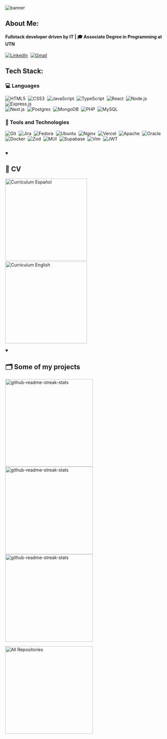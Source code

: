 ![banner](https://github.com/user-attachments/assets/b512d501-42d3-4a32-80fe-1df240bf6b56)

## About Me:<br>

#### Fullstack developer driven by IT  |  🎓 Associate Degree in Programming at UTN

[![LinkedIn](https://img.shields.io/badge/linkedin-%230077B5.svg?style=for-the-badge&logo=linkedin&logoColor=white)](https://www.linkedin.com/in/matias-lascurain/)&nbsp;
[![Gmail](https://img.shields.io/badge/Gmail-D14836?style=for-the-badge&logo=gmail&logoColor=white)](mailto:matiaslascurain04@gmail.com)

## Tech Stack:

### 💻 Languages

![HTML5](https://img.shields.io/badge/HTML5-E34F26?style=for-the-badge&logo=html5&logoColor=white)&nbsp;
![CSS3](https://img.shields.io/badge/CSS3-1572B6?style=for-the-badge&logo=css3&logoColor=white)&nbsp;
![JavaScript](https://img.shields.io/badge/JavaScript-F7DF1E?style=for-the-badge&logo=javascript&logoColor=black)&nbsp;
![TypeScript](https://img.shields.io/badge/typescript-%23007ACC.svg?style=for-the-badge&logo=typescript&logoColor=white)&nbsp;
![React](https://img.shields.io/badge/react-%2320232a.svg?style=for-the-badge&logo=react&logoColor=%2361DAFB)&nbsp;
![Node.js](https://img.shields.io/badge/node.js-6DA55F?style=for-the-badge&logo=node.js&logoColor=white)&nbsp;
![Express.js](https://img.shields.io/badge/express.js-%23404d59.svg?style=for-the-badge&logo=express&logoColor=%2361DAFB)&nbsp;
</br>![Next.js](https://img.shields.io/badge/next-black?style=for-the-badge&logo=next.js&logoColor=white)&nbsp;
![Postgres](https://img.shields.io/badge/postgres-%23316192.svg?style=for-the-badge&logo=postgresql&logoColor=white)&nbsp;
![MongoDB](https://img.shields.io/badge/MongoDB-%234ea94b.svg?style=for-the-badge&logo=mongodb&logoColor=white)&nbsp;
![PHP](https://img.shields.io/badge/php-%23777BB4.svg?style=for-the-badge&logo=php&logoColor=white)&nbsp;
![MySQL](https://img.shields.io/badge/mysql-4479A1.svg?style=for-the-badge&logo=mysql&logoColor=white)

### 🔧 Tools and Technologies

![Git](https://img.shields.io/badge/Git-F05032?style=for-the-badge&logo=git&logoColor=white)&nbsp;
![Jira](https://img.shields.io/badge/jira-%230A0FFF.svg?style=for-the-badge&logo=jira&logoColor=white)&nbsp;
![Fedora](https://img.shields.io/badge/Fedora-294172?style=for-the-badge&logo=fedora&logoColor=white)&nbsp;
![Ubuntu](https://img.shields.io/badge/Ubuntu-E95420?style=for-the-badge&logo=ubuntu&logoColor=white)&nbsp;
![Nginx](https://img.shields.io/badge/nginx-%23009639.svg?style=for-the-badge&logo=nginx&logoColor=white)&nbsp;
![Vercel](https://img.shields.io/badge/vercel-%23000000.svg?style=for-the-badge&logo=vercel&logoColor=white)&nbsp;
![Apache](https://img.shields.io/badge/apache-%23D42029.svg?style=for-the-badge&logo=apache&logoColor=white)&nbsp;
![Oracle](https://img.shields.io/badge/Oracle-F80000?style=for-the-badge&logo=oracle&logoColor=white)&nbsp;
</br>![Docker](https://img.shields.io/badge/docker-%230db7ed.svg?style=for-the-badge&logo=docker&logoColor=white)&nbsp;
![Zod](https://img.shields.io/badge/zod-%233068b7.svg?style=for-the-badge&logo=zod&logoColor=white)&nbsp;
![MUI](https://img.shields.io/badge/MUI-%230081CB.svg?style=for-the-badge&logo=mui&logoColor=white)&nbsp;
![Supabase](https://img.shields.io/badge/Supabase-3ECF8E?style=for-the-badge&logo=supabase&logoColor=white)&nbsp;
![Vim](https://img.shields.io/badge/VIM-%2311AB00.svg?style=for-the-badge&logo=vim&logoColor=white)&nbsp;
![JWT](https://img.shields.io/badge/JWT-black?style=for-the-badge&logo=JSON%20web%20tokens)

##

<details open> 
  <summary><h2>📃 CV</h2></summary>
  <p align="left">
  <a href="https://drive.google.com/file/d/1fDrjy4-9MXeIXQpFTUZhQOEUw5WjsicD/view?usp=sharing"><img src="https://media.licdn.com/dms/image/v2/D4D2DAQGJrbyVnDokpg/profile-treasury-image-shrink_480_480/B4DZcNgHTBGcAM-/0/1748278212172?e=1750039200&v=beta&t=TjH7lVCCVerSGGC8RID_QVjhzw-ZCt6g90TMMfJgHK4" width="260" alt="Currículum Español" /></a>&nbsp;&nbsp;&nbsp;
  <a href="https://drive.google.com/file/d/1Q2DSUYKkva-oLc0fxci1UAkM8sfcAflH/view?usp=sharing"><img src="https://media.licdn.com/dms/image/v2/D4D2DAQEs5CzzgIovrg/profile-treasury-image-shrink_1280_1280/B4DZcNgSUnHMAU-/0/1748278257345?e=1750039200&v=beta&t=lmsfbT2HHID_x3Cr2mxa6lGrsnf92UPi7yeepCp7JMs" width="260" alt="Curriculum English" /></a>
  </p>
</details>

<details open> 
  <summary><h2>🗂️ Some of my projects</h2></summary>
  <p>
    <a href="https://github.com/mLascurain/JMboard-php"><img width="278" src="https://denvercoder1-github-readme-stats.vercel.app/api/pin/?username=mLascurain&repo=JMboard-php&theme=dark&bg_color=151515&title_color=FFFFFF&hide_border=true&icon_color=F8D866&show_icons=false" alt="github-readme-streak-stats"></a>
    <a href="https://github.com/mLascurain/book-manager"><img width="278" src="https://denvercoder1-github-readme-stats.vercel.app/api/pin/?username=mLascurain&repo=book-manager&theme=dark&bg_color=151515&title_color=FFFFFF&hide_border=true&icon_color=F8D866&show_icons=false" alt="github-readme-streak-stats"></a> 
    <a href="https://github.com/mLascurain/Casa-Diez-Ventas"><img width="278" src="https://denvercoder1-github-readme-stats.vercel.app/api/pin/?username=mLascurain&repo=Casa-Diez-Ventas&theme=dark&bg_color=151515&title_color=FFFFFF&hide_border=true&icon_color=F8D866&show_icons=false" alt="github-readme-streak-stats"></a>
  </p>
<a href="https://github.com/mLascurain?tab=repositories&sort=stargazers"><img width="278" alt="All Repositories" title="All Repositories" src="https://custom-icon-badges.demolab.com/badge/-Click%20Here%20For%20All%20My%20Repos-161B22?style=for-the-badge&logoColor=white&logo=repo"/></a>
</details>
